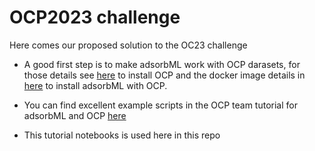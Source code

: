 # OCP2023 challenge
Here comes our proposed solution to the OC23 challenge

- A good first step is to make adsorbML work with OCP darasets, for those details see [here](https://github.com/Open-Catalyst-Project/ocp/blob/main/INSTALL.md) to install OCP and the docker image details in [here](https://github.com/Open-Catalyst-Project/tutorial/blob/main/.devcontainer/Dockerfile) to install adsorbML with OCP.

- You can find excellent example scripts in the OCP team tutorial for adsorbML and OCP [here](https://github.com/Open-Catalyst-Project/tutorial/tree/main) 

- This tutorial notebooks is used here in this repo